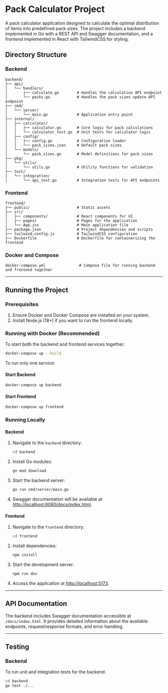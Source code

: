 # Pack Calculator Project

A pack calculator application designed to calculate the optimal distribution of items into predefined pack sizes. The project includes a backend implemented in Go with a REST API and Swagger documentation, and a frontend implemented in React with TailwindCSS for styling.

## Directory Structure

### Backend
```
backend/
├── api/
│   └── handlers/
│       ├── calculate.go        # Handles the calculation API endpoint
│       └── packs.go            # Handles the pack sizes update API endpoint
├── cmd/
│   └── server/
│       └── main.go             # Application entry point
├── internal/
│   ├── calculator/
│   │   ├── calculator.go       # Core logic for pack calculations
│   │   └── calculator_test.go  # Unit tests for calculator logic
│   ├── config/
│   │   ├── config.go           # Configuration loader
│   │   └── pack_sizes.json     # Default pack sizes
│   └── models/
│       └── pack_sizes.go       # Model definitions for pack sizes
├── pkg/
│   └── utils/
│       └── utils.go            # Utility functions for validation
├── test/
│   └── integration/
│       └── api_test.go         # Integration tests for API endpoints
```

### Frontend
```
frontend/
├── public/                     # Static assets
├── src/
│   ├── components/             # React components for UI
│   ├── pages/                  # Pages for the application
│   └── App.jsx                 # Main application file
├── package.json                # Project dependencies and scripts
├── tailwind.config.js          # TailwindCSS configuration
├── Dockerfile                  # Dockerfile for containerizing the frontend
```

### Docker and Compose
```
docker-compose.yml               # Compose file for running backend and frontend together
```

---

## Running the Project

### Prerequisites
1. Ensure Docker and Docker Compose are installed on your system.
2. Install Node.js (18+) if you want to run the frontend locally.

### Running with Docker (Recommended)
To start both the backend and frontend services together:
```bash
docker-compose up --build
```

To run only one service:
#### Start Backend
```bash
docker-compose up backend
```

#### Start Frontend
```bash
docker-compose up frontend
```

### Running Locally
#### Backend
1. Navigate to the `backend` directory:
   ```bash
   cd backend
   ```
2. Install Go modules:
   ```bash
   go mod download
   ```
3. Start the backend server:
   ```bash
   go run cmd/server/main.go
   ```
4. Swagger documentation will be available at [http://localhost:8080/docs/index.html](http://localhost:8080/docs/index.html).

#### Frontend
1. Navigate to the `frontend` directory:
   ```bash
   cd frontend
   ```
2. Install dependencies:
   ```bash
   npm install
   ```
3. Start the development server:
   ```bash
   npm run dev
   ```
4. Access the application at [http://localhost:5173](http://localhost:5173).

---

## API Documentation
The backend includes Swagger documentation accessible at `/docs/index.html`. It provides detailed information about the available endpoints, request/response formats, and error handling.

---

## Testing
### Backend
To run unit and integration tests for the backend:
```bash
cd backend
go test ./...
